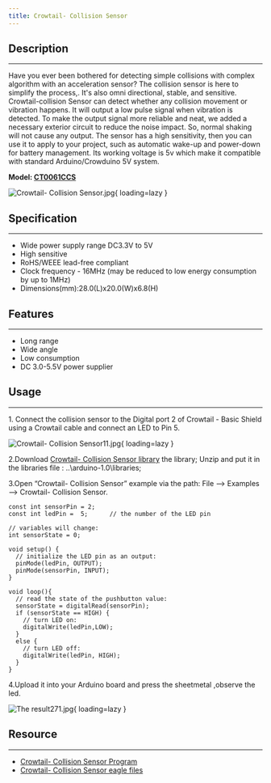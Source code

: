 ```yaml
---
title: Crowtail- Collision Sensor
---
```


## Description
-----------

Have you ever been bothered for detecting simple collisions with complex algorithm with an acceleration sensor? The collision sensor is here to simplify the process,. It's also omni directional, stable, and sensitive. Crowtail-collision Sensor can detect whether any collision movement or vibration happens. It will output a low pulse signal when vibration is detected. To make the output signal more reliable and neat, we added a necessary exterior circuit to reduce the noise impact. So, normal shaking will not cause any output. The sensor has a high sensitivity, then you can use it to apply to your project, such as automatic wake-up and power-down for battery management. Its working voltage is 5v which make it compatible with standard Arduino/Crowduino 5V system.

**Model: [CT0061CCS](http://www.elecrow.com/crowtail-collision-sensor-p-1524.html)**

![Crowtail- Collision Sensor.jpg](https://wiki.elecrow.com/images/thumb/8/8e/Crowtail-_Collision_Sensor.jpg/600px-Crowtail-_Collision_Sensor.jpg){ loading=lazy }

## Specification
-------------

- Wide power supply range DC3.3V to 5V
- High sensitive
- RoHS/WEEE lead-free compliant
- Clock frequency - 16MHz (may be reduced to low energy consumption by up to 1MHz)
- Dimensions(mm):28.0(L)x20.0(W)x6.8(H)

## Features
--------

- Long range
- Wide angle
- Low consumption
- DC 3.0-5.5V power supplier

## Usage
-----

1\. Connect the collision sensor to the Digital port 2 of Crowtail - Basic Shield using a Crowtail cable and connect an LED to Pin 5.

![Crowtail- Collision Sensor11.jpg](https://wiki.elecrow.com/images/thumb/a/a1/Crowtail-_Collision_Sensor11.jpg/500px-Crowtail-_Collision_Sensor11.jpg){ loading=lazy }

2.Download [Crowtail- Collision Sensor library](./files/Crowtail-Collision-Sensor-zip.md) the library; Unzip and put it in the libraries file : ..\\arduino-1.0\\libraries;

3.Open “Crowtail- Collision Sensor” example via the path: File --&gt; Examples --&gt; Crowtail- Collision Sensor.

```
const int sensorPin = 2;   
const int ledPin =  5;      // the number of the LED pin

// variables will change:
int sensorState = 0;      

void setup() {
  // initialize the LED pin as an output:
  pinMode(ledPin, OUTPUT);      
  pinMode(sensorPin, INPUT);     
}

void loop(){
  // read the state of the pushbutton value:
  sensorState = digitalRead(sensorPin);
  if (sensorState == HIGH) {     
    // turn LED on:    
    digitalWrite(ledPin,LOW);  
  } 
  else {
    // turn LED off:
    digitalWrite(ledPin, HIGH); 
  }
}
```

4.Upload it into your Arduino board and press the sheetmetal ,observe the led.

![The result271.jpg](https://wiki.elecrow.com/images/thumb/b/b3/The_result271.jpg/400px-The_result271.jpg){ loading=lazy }

## Resource
--------

- [Crowtail- Collision Sensor Program](./files/Crowtail-Collision-Sensor-zip.md)
- [Crowtail- Collision Sensor eagle files](./files/Crowtail-Collision-Sensor-eagle-files-zip.md)